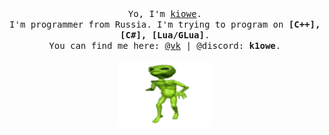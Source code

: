 <div align="center">
	<samp>
		Yo, I'm <a href="https://github.com/kiowe">kiowe</a>.<br>
		I'm programmer from Russia. I'm trying to program on <strong>[C++], [C#], [Lua/GLua]</strong>.<br>
		You can find me here: <a href="https://vk.com/kiowe">@vk</a> | @discord: <strong>k1owe</strong>.<br>
	</samp><br>
	<img src="https://github.com/kiowe/kiowe/blob/main/aliendancing.gif" width="150"/>
</div>
